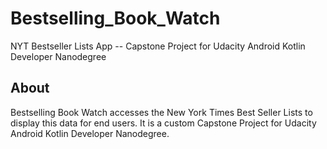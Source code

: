 # Bestselling_Book_Watch
NYT Bestseller Lists App -- Capstone Project for Udacity Android Kotlin Developer Nanodegree

## About
Bestselling Book Watch accesses the New York Times Best Seller Lists to display this data for end users. It is a custom Capstone Project for Udacity Android Kotlin Developer Nanodegree.